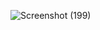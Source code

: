 ![Screenshot (199)](https://user-images.githubusercontent.com/49981760/95020031-59fbf180-0686-11eb-9380-7c1a862041e5.png)
